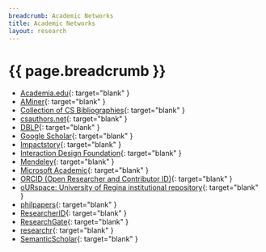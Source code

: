 ```yaml
---
breadcrumb: Academic Networks
title: Academic Networks
layout: research
---
```

# {{ page.breadcrumb }}

- [Academia.edu](https://uregina.academia.edu/DarylHepting){: target="blank" }
- [AMiner](https://aminer.org/profile/53f45b6bdabfaedd74e4095c){: target="blank" }
- [Collection of CS Bibliographies](http://liinwww.ira.uka.de/csbib?query=%2Bau:HeptingDH){: target="blank" }
- [csauthors.net](https://www.csauthors.net/daryl-h-hepting/){: target="blank" }
- [DBLP](http://dblp.uni-trier.de/pers/hd/h/Hepting:Daryl_H=.html){: target="blank" }
- [Google Scholar](https://scholar.google.ca/citations?user=iXVS1CAAAAAJ&hl=en){: target="blank" }
- [Impactstory](https://impactstory.org/u/0000-0002-3138-3521){: target="blank" }
- [Interaction Design Foundation](https://www.interaction-design.org/literature/author/daryl-h-hepting){: target="blank" }
- [Mendeley](https://www.mendeley.com/profiles/daryl-hepting/){: target="blank" }
- [Microsoft Academic](https://academic.microsoft.com/#/detail/226149746){: target="blank" }
- [ORCID (Open Researcher and Contributor ID)](http://orcid.org/0000-0002-3138-3521){: target="blank" }
- [oURspace: University of Regina institutional repository](http://ourspace.uregina.ca/handle/10294/6891){: target="blank" }
- [philpapers](http://philpapers.org/profile/255774){: target="blank" }
- [ResearcherID](http://www.researcherid.com/rid/A-8073-2010){: target="blank" }
- [ResearchGate](https://www.researchgate.net/profile/Daryl_Hepting){: target="blank" }
- [researchr](http://researchr.org/profile/darylhepting){: target="blank" }
- [SemanticScholar](https://www.semanticscholar.org/author/Daryl-H-Hepting/2926392){: target="blank" }
